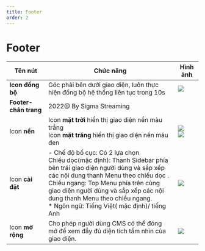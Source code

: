 ```yaml
---
title: Footer
order: 2
---
```


# Footer

| Tên nút                | Chức năng                                                                                                                                                                                                                                                                                                                                                                        | Hình ảnh                                                                  |
| ---------------------- | -------------------------------------------------------------------------------------------------------------------------------------------------------------------------------------------------------------------------------------------------------------------------------------------------------------------------------------------------------------------------------- | ------------------------------------------------------------------------- |
| **Icon đồng bộ**       | Góc phải bên dưới giao diện, luôn thực hiện đồng bộ hệ thống liên tục trong 10s                                                                                                                                                                                                                                                                                                  | ![](../../images/icon_sync.png)                                           |
| **Footer- chân trang** | 2022@ By Sigma Streaming                                                                                                                                                                                                                                                                                                                                                         |                                                                           |
| Icon **nền**           | Icon **mặt trời** hiển thị giao diện nền màu trắng <br />Icon **mặt trăng** hiển thị giao diện nền màu đen                                                                                                                                                                                                                                                                       | ![](../../images/icon_sunny.png)   <br /> ![](../../images/icon_moon.png) |
| Icon **cài đặt**       | - Chế độ bố cục: Có 2 lựa chọn   <br />Chiều dọc(mặc định): Thanh Sidebar phía bên trái giao diện người dùng và sắp xếp các nội dung thanh Menu theo chiều dọc . <br />Chiều ngang:  Top Menu phía trên cùng giao diện người dùng và sắp xếp các nội dung thanh Menu theo chiều ngang. <br />\* Ngôn ngữ: Tiếng Việt( mặc định)/ tiếng Anh | ![](../../images/iocn_setting.png)                                        |
| Icon **mở rộng**       | Cho phép người dùng CMS có thể đóng mở để xem đầy đủ diện tích tầm nhìn của giao diện.                                                                                                                                                                                                                                                                                           | ![](../../images/icon_extend.png)                                         |
